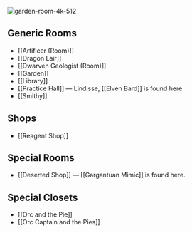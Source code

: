 ![garden-room-4k-512](https://github.com/hyvanmielenpelit/GnollHack/assets/16661034/878136ea-3ea8-4783-a9b5-5843d5707419)

## Generic Rooms

- [[Artificer (Room)]]
- [[Dragon Lair]]
- [[Dwarven Geologist (Room)]]
- [[Garden]]
- [[Library]]
- [[Practice Hall]] — Lindisse, [[Elven Bard]] is found here.
- [[Smithy]]

## Shops

- [[Reagent Shop]]

## Special Rooms

- [[Deserted Shop]] — [[Gargantuan Mimic]] is found here.

## Special Closets

- [[Orc and the Pie]]
- [[Orc Captain and the Pies]]